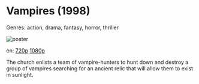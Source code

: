 # Vampires (1998)

Genres: action, drama, fantasy, horror, thriller

![poster](http://image.tmdb.org/t/p/w500/qHGawU64MeGvtU86s6V0MA7MqFV.jpg)

en:
  [720p](magnet:?xt=urn:btih:68A6C175CBFE9220400F2D338196DA140A6E559B&tr=udp://glotorrents.pw:6969/announce&tr=udp://tracker.opentrackr.org:1337/announce&tr=udp://torrent.gresille.org:80/announce&tr=udp://tracker.openbittorrent.com:80&tr=udp://tracker.coppersurfer.tk:6969&tr=udp://tracker.leechers-paradise.org:6969&tr=udp://p4p.arenabg.ch:1337&tr=udp://tracker.internetwarriors.net:1337)
  [1080p](magnet:?xt=urn:btih:FE014B2FC490D0E7FA68EE516FC6270C6D35AD81&tr=udp://glotorrents.pw:6969/announce&tr=udp://tracker.opentrackr.org:1337/announce&tr=udp://torrent.gresille.org:80/announce&tr=udp://tracker.openbittorrent.com:80&tr=udp://tracker.coppersurfer.tk:6969&tr=udp://tracker.leechers-paradise.org:6969&tr=udp://p4p.arenabg.ch:1337&tr=udp://tracker.internetwarriors.net:1337)
  


The church enlists a team of vampire-hunters to hunt down and destroy a group of vampires searching for an ancient relic that will allow them to exist in sunlight.